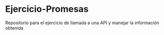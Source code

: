 # Ejercicio-Promesas
Repositorio para el ejercicio de llamada a una API y manejar la información obtenida

